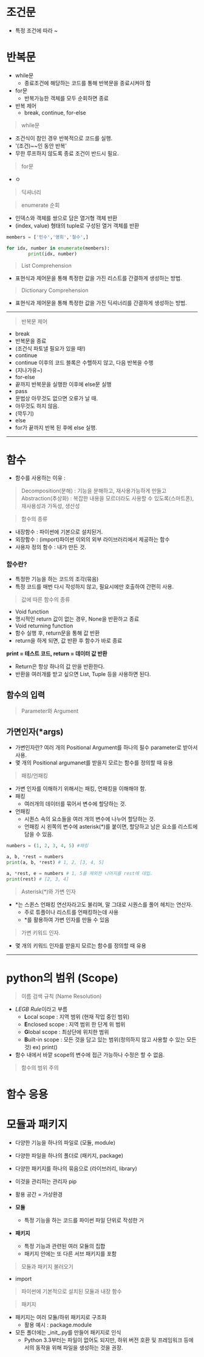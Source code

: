 # 조건문

- 특정 조건에 따라 ~


# 반복문

- while문
  - 종료조건에 해당하는 코드를 통해 반복문을 종료시켜야 함
- for문
  - 반복가능한 객체를 모두 순회하면 종료
- 반복 제어
  - break, continue, for-else


> while문
  - 조건식이 참인 경우 반복적으로 코드를 실행.
   - '(조건)~~인 동안 반복'
  - 무한 루프하지 않도록 종료 조건이 반드시 필요.

> for문
  - ㅇ

> 딕셔너리

> enumerate 순회
  - 인덱스와 객체를 쌍으로 담은 열거형 객체 반환
   - (index, value) 형태의 tuple로 구성된 열거 객체를 반환
```python
members = ['민수','영희','철수',]

for idx, number in enumerate(members):
        print(idx, number)

```

> List Comprehension
 - 표현식과 제어문을 통해 특정한 값을 가진 리스트를 간결하게 생성하는 방법.

> Dictionary Comprehension
 - 표현식과 제어문을 통해 특정한 값을 가진 딕셔너리를 간결하게 생성하는 방법.

******
> 반복문 제어
 - break
  - 반복문을 종료
  - (조건식 파토낼 필요가 있을 때!)
 - continue
  - continue 이후의 코드 블록은 수핼하지 않고, 다음 반복을 수행
  - (지나가유~)
 - for-else
  - 끝까지 반복문을 실행한 이후에 else문 실행
 - pass
  - 문법상 아무것도 없으면 오류가 날 때.
  - 아무것도 하지 않음.
  - (깍두기)
 - else
  - for가 끝까지 반복 된 후에 else 실행.

*****
# 함수
- 함수를 사용하는 이유 :
 > Decomposition(분해) : 기능을 분해하고, 재사용가능하게 만들고
 > Abstraction(추상화) : 복잡한 내용을 모르더라도 사용할 수 있도록(스마트폰), 재사용성과 가독성, 생산성

> 함수의 종류
 - 내장함수 : 파이썬에 기본으로 설치된거.
 - 외장함수 : (import)파이썬 이외의 외부 라이브러리에서 제공하는 함수
 - 사용자 정의 함수 : 내가 만든 것.

### **함수란?**
- 특정한 기능을 하는 코드의 조각(묶음)
- 특정 코드를 매번 다시 작성하지 않고, 필요시에만 호출하여 간편히 사용.

 >값에 따른 함수의 종류
  - Void function 
   - 명시적인 return 값이 없는 경우, None을 반환하고 종료
  - Void returning function
   - 함수 실행 후, return문을 통해 값 반환
   - return을 하게 되면, 값 반환 후 함수가 바로 종료

**print = 테스트 코드, return = 데이터 값 반환**

  - Return은 항상 하나의 값 만을 반환한다.
  - 반환을 여러개를 받고 싶으면 List, Tuple 등을 사용하면 된다.


## 함수의 입력
>Parameter와 Argument


## 가면인자(*args)
- 가변인자란? 여러 개의 Positional Argument를 하나의 필수 parameter로 받아서 사용.
- 몇 개의 Positional argumanet를 받을지 모르는 함수를 정의할 때 유용

>패킹/언패킹
- 가변 인자를 이해하기 위해서는 패킹, 언패킹을 이해해야 함.
- 패킹
  - 여러개의 데이터를 묶어서 변수에 할당하는 것.
- 언패킹
  - 시퀀스 속의 요소들을 여러 개의 변수에 나누어 할당하는 것.
  - 언패킹 시 왼쪽의 변수에 asterisk(*)를 붙이면, 할당하고 남은 요소를 리스트에 담을 수 있음.
```python
numbers = (1, 2, 3, 4, 5) #패킹

a, b, *rest = numbers
print(a, b, *rest) # 1, 2, [3, 4, 5]

a, *rest, e = numbers # 1, 5를 제외한 나머지를 rest에 대입.
print(rest) # [2, 3, 4]
```

>Asterisk(*)와 가변 인자
- *는 스퀸스 언패킹 연산자라고도 불리며, 말 그대로 시퀀스를 풀어 헤치는 연산자.
  - 주로 튜플이나 리스트를 언패킹하는데 사용
  - *를 활용하여 가변 인자를 만들 수 있음

> 가변 키워드 인자.
- 몇 개의 키워드 인자를 받을지 모르는 함수를 정의할 때 유용

*****
# python의 범위 (Scope)

> 이름 검색 규칙 (Name Resolution)
- *LEGB Rule*이라고 부름
  - **L**ocal scope : 지역 범위 (현재 작업 중인 범위)
  - **E**nclosed scope : 지역 범위 한 단계 위 범위
  - **G**lobal scope : 최상단에 위치한 범위
  - **B**uilt-in scope : 모든 것을 담고 있는 범위(정의하지 않고 사용할 수 있는 모든 것) ex) print()
- 함수 내에서 바깥 scope의 변수에 접근 가능하나 수정은 할 수 없음.

>함수의 범위 주의

# 함수 응용


# 모듈과 패키지

- 다양한 기능을 하나의 파일로 (모듈, module)
- 다양한 파일을 하나의 폴더로 (패키지, package)
- 다양한 패키지를 하나의 묶음으로 (라이브러리, library)
- 이것을 관리하는 관리자 pip 
- 활용 공간 = 가상환경

- **모듈**
  - 특정 기능을 하는 코드를 파이썬 파일 단위로 작성한 거
- **패키지**
  - 특정 기능과 관련된 여러 모듈의 집합
  - 패키지 안에는 또 다른 서브 패키지를 포함

>모듈과 패키지 불러오기
- import

> 파이썬에 기본적으로 설치된 모듈과 내장 함수


>패키지
- 패키지는 여러 모듈/하위 패키지로 구조화
  - 활용 예시 : package.module
- 모든 폴더에는 \_init_.py를 만들어 패키지로 인식
  - Python 3.3부터는 파일이 없어도 되지만, 하위 버전 호환 및 프레임워크 등에서의 동작을 위해 파일을 생성하는 것을 권장.